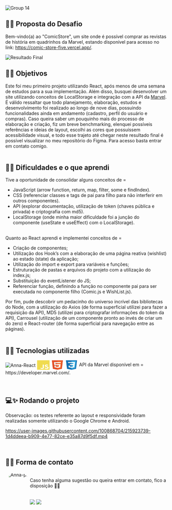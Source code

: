 ![Group 14](https://user-images.githubusercontent.com/100868704/215923042-a132d444-8a6a-4c88-af72-b7977765a747.png)

## 🚀✨ Proposta do Desafio
Bem-vindo(a) ao "ComicStore", um site onde é possível comprar as revistas de história em quadrinhos da Marvel, estando disponível para acesso no link: <https://comic-store-five.vercel.app/>.

![Resultado Final](https://user-images.githubusercontent.com/100868704/215923051-effc0991-a0ad-4570-91a6-dce40028586c.png)

## 🎯✨ Objetivos
Este foi meu primeiro projeto utilizando React, após menos de uma semana de estudos para a sua implementação. Além disso, busquei desenvolver um site utilizando conceitos de LocalStorage e integração com a API da [Marvel](https://developer.marvel.com/).
É válido ressaltar que todo planejamento, elaboração, estudos e desenvolvimento foi realizado ao longo de nove dias, possuindo funcionalidades ainda em andamento (cadastro, perfil do usuário e compras).
Caso queira saber um pouquinho mais do processo de elaboração e criação, fiz um breve benchmarking, elenquei possíveis referências e ideias de layout, escolhi as cores que possuíssem acessibilidade visual, e todo esse trajeto até chegar neste resultado final é possível visualizar no meu repositório do Figma. Para acesso basta entrar em contato comigo.<br><br>

## 🧠✨ Dificuldades e o que aprendi
Tive a oportunidade de consolidar alguns conceitos de =
- JavaScript (arrow function, return, map, filter, some e findIndex).
- CSS (referenciar classes e tags de pai para filho para não interferir em outros componentes).
- API (explorar documentação, utilização de token (chaves pública e privada) e criptografia com md5).
- LocalStorage (onde minha maior dificuldade foi a junção do componente (useState e useEffect) com o LocalStorage). <br><br>

Quanto ao React aprendi e implementei conceitos de =
- Criação de componentes;
- Utilização dos Hook’s com a elaboração de uma página reativa (wishlist) ao estado (state) da aplicação;
- Utilização do import e export para variáveis e funções;
- Estruturação de pastas e arquivos do projeto com a utilização do index.js;
- Substituição do eventListener do JS;
- Referenciar função, definindo a função no componente pai para ser executada no componente filho (Comic.js e WishList.js).

Por fim, pude descobrir um pedacinho do universo incrível das bibliotecas do Node, com a utilização do Axios (de forma superficial utilizei para fazer a requisição da API), MD5 (utilizei para criptografar informações do token da API), Carrousel (utilização de um componente pronto ao invés de criar um do zero) e React-router (de forma superficial para navegação entre as páginas).<br><br>


## 🔧✨ Tecnologias utilizadas
<div style="display: inline_block">
  <img align="center" alt="Anna-React" height="30" width="40" src="https://camo.githubusercontent.com/48d099290b4cb2d7937bcd96e8497cf1845b54a810a6432c70cf944b60b40c77/68747470733a2f2f7261776769742e636f6d2f676f72616e67616a69632f72656163742d69636f6e732f6d61737465722f72656163742d69636f6e732e737667"> 
  <img align="center" alt="Anna-Js" height="30" width="40" src="https://raw.githubusercontent.com/devicons/devicon/master/icons/javascript/javascript-plain.svg">
  <img align="center" alt="Anna-HTML" height="30" width="40" src="https://raw.githubusercontent.com/devicons/devicon/master/icons/html5/html5-original.svg">
  <img align="center" alt="Anna-CSS" height="30" width="40" src="https://raw.githubusercontent.com/devicons/devicon/master/icons/css3/css3-original.svg">
  API da Marvel disponível em = https://developer.marvel.com/.
</div><br><br>

## 💻✨ Rodando o projeto
Observação: os testes referente ao layout e responsividade foram realizadas somente utilizando o Google Chrome e Android.<br>

https://user-images.githubusercontent.com/100868704/215923739-1d4ddeea-b909-4e77-82ce-e35a87d9f5df.mp4

<br>

## 🌺✨ Forma de contato
<div style="display: inline_block">
  <img align="left" alt="Anna-pic" height="150" style="border-radius:50px;" src="https://cdn.picrew.me/shareImg/org/202301/707090_N2E3YlxN.png"><br>
  Caso tenha alguma sugestão ou queira entrar em contato, fico a disposição 🥰💖
</div><br><br>
<div>
  <a href = "mailto:luizafistarol@gmail.com"><img src="https://img.shields.io/badge/Gmail-D14836?style=for-the-badge&logo=gmail&logoColor=white" target="_blank"></a>
  <a href="https://www.linkedin.com/in/anna-luiza-camargo-fistarol/" target="_blank"><img src="https://img.shields.io/badge/-LinkedIn-%230077B5?style=for-the-badge&logo=linkedin&logoColor=white" target="_blank"></a> 
</div>
